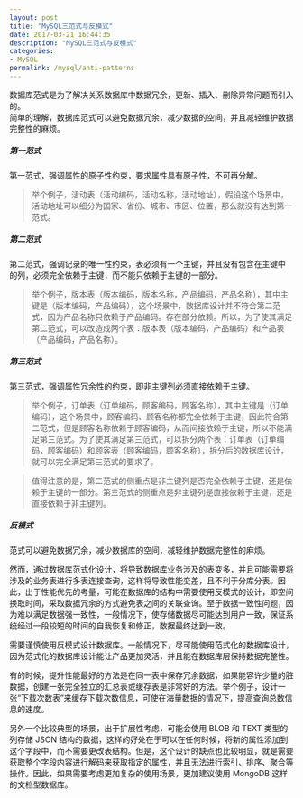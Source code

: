 ```yaml
---
layout: post
title: "MySQL三范式与反模式"
date: 2017-03-21 16:44:35
description: "MySQL三范式与反模式"
categories:
- MySQL
permalink: /mysql/anti-patterns
---
```


数据库范式是为了解决关系数据库中数据冗余，更新、插入、删除异常问题而引入的。  
简单的理解，数据库范式可以避免数据冗余，减少数据的空间，并且减轻维护数据完整性的麻烦。

##### 第一范式

第一范式，强调属性的原子性约束，要求属性具有原子性，不可再分解。  

> 举个例子，活动表（活动编码，活动名称，活动地址），假设这个场景中，活动地址可以细分为国家、省份、城市、市区、位置，那么就没有达到第一范式。

##### 第二范式

第二范式，强调记录的唯一性约束，表必须有一个主键，并且没有包含在主键中  
的列，必须完全依赖于主键，而不能只依赖于主键的一部分。

> 举个例子，版本表（版本编码，版本名称，产品编码，产品名称），其中主键是（版本编码，产品编码），这个场景中，数据库设计并不符合第二范式，因为产品名称只依赖于产品编码。存在部分依赖。所以，为了使其满足第二范式，可以改造成两个表：版本表（版本编码，产品编码）和产品表（产品编码，产品名称）。

##### 第三范式

第三范式，强调属性冗余性的约束，即非主键列必须直接依赖于主键。

> 举个例子，订单表（订单编码，顾客编码，顾客名称），其中主键是（订单编码），这个场景中，顾客编码、顾客名称都完全依赖于主键，因此符合第二范式，但是顾客名称依赖于顾客编码，从而间接依赖于主键，所以不能满足第三范式。为了使其满足第三范式，可以拆分两个表：订单表（订单编码，顾客编码）和顾客表（顾客编码，顾客名称），拆分后的数据库设计，就可以完全满足第三范式的要求了。    

> 值得注意的是，第二范式的侧重点是非主键列是否完全依赖于主键，还是依赖于主键的一部分。第三范式的侧重点是非主键列是直接依赖于主键，还是直接依赖于非主键列。

##### 反模式

范式可以避免数据冗余，减少数据库的空间，减轻维护数据完整性的麻烦。

然而，通过数据库范式化设计，将导致数据库业务涉及的表变多，并且可能需要将涉及的业务表进行多表连接查询，这样将导致性能变差，且不利于分库分表。因此，出于性能优先的考量，可能在数据库的结构中需要使用反模式的设计，即空间换取时间，采取数据冗余的方式避免表之间的关联查询。至于数据一致性问题，因为难以满足数据强一致性，一般情况下，使存储数据尽可能达到用户一致，保证系统经过一段较短的时间的自我恢复和修正，数据最终达到一致。  

需要谨慎使用反模式设计数据库。一般情况下，尽可能使用范式化的数据库设计，因为范式化的数据库设计能让产品更加灵活，并且能在数据库层保持数据完整性。  

有的时候，提升性能最好的方法是在同一表中保存冗余数据，如果能容许少量的脏数据，创建一张完全独立的汇总表或缓存表是非常好的方法。举个例子，设计一张“下载次数表”来缓存下载次数信息，可使在海量数据的情况下，提高查询总数信息的速度。  

另外一个比较典型的场景，出于扩展性考虑，可能会使用 BLOB 和 TEXT 类型的列存储 JSON 结构的数据，这样的好处在于可以在任何时候，将新的属性添加到这个字段中，而不需要更改表结构。但是，这个设计的缺点也比较明显，就是需要获取整个字段内容进行解码来获取指定的属性，并且无法进行索引、排序、聚合等操作。因此，如果需要考虑更加复杂的使用场景，更加建议使用 MongoDB 这样的文档型数据库。  
